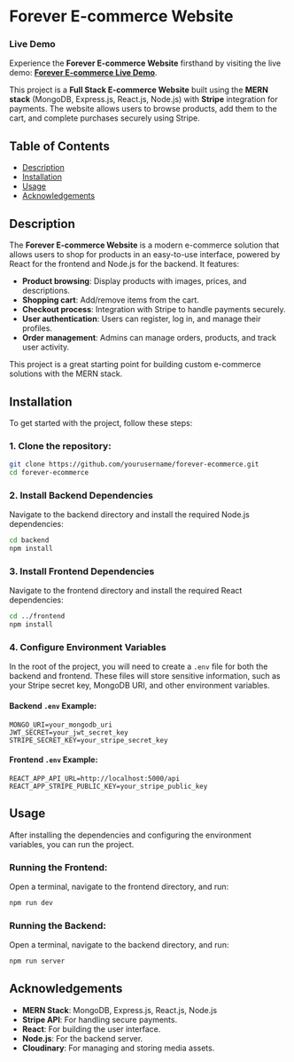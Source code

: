 # Forever E-commerce Website

### Live Demo
Experience the **Forever E-commerce Website** firsthand by visiting the live demo: [**Forever E-commerce Live Demo**](https://forever-frontend-navy-nine.vercel.app/).

This project is a **Full Stack E-commerce Website** built using the **MERN stack** (MongoDB, Express.js, React.js, Node.js) with **Stripe** integration for payments. The website allows users to browse products, add them to the cart, and complete purchases securely using Stripe.

## Table of Contents

- [Description](#description)
- [Installation](#installation)
- [Usage](#usage)
- [Acknowledgements](#acknowledgements)

## Description

The **Forever E-commerce Website** is a modern e-commerce solution that allows users to shop for products in an easy-to-use interface, powered by React for the frontend and Node.js for the backend. It features:

- **Product browsing**: Display products with images, prices, and descriptions.
- **Shopping cart**: Add/remove items from the cart.
- **Checkout process**: Integration with Stripe to handle payments securely.
- **User authentication**: Users can register, log in, and manage their profiles.
- **Order management**: Admins can manage orders, products, and track user activity.

This project is a great starting point for building custom e-commerce solutions with the MERN stack.

## Installation

To get started with the project, follow these steps:

### 1. Clone the repository:

```bash
git clone https://github.com/yourusername/forever-ecommerce.git
cd forever-ecommerce
```

### 2. Install Backend Dependencies

Navigate to the backend directory and install the required Node.js dependencies:

```bash
cd backend
npm install
```

### 3. Install Frontend Dependencies

Navigate to the frontend directory and install the required React dependencies:

```bash
cd ../frontend
npm install
```

### 4. Configure Environment Variables

In the root of the project, you will need to create a `.env` file for both the backend and frontend. These files will store sensitive information, such as your Stripe secret key, MongoDB URI, and other environment variables.

#### Backend `.env` Example:

```env
MONGO_URI=your_mongodb_uri
JWT_SECRET=your_jwt_secret_key
STRIPE_SECRET_KEY=your_stripe_secret_key
```

#### Frontend `.env` Example:

```env
REACT_APP_API_URL=http://localhost:5000/api
REACT_APP_STRIPE_PUBLIC_KEY=your_stripe_public_key
```

## Usage

After installing the dependencies and configuring the environment variables, you can run the project.

### Running the Frontend:

Open a terminal, navigate to the frontend directory, and run:

```bash
npm run dev
```

### Running the Backend:

Open a terminal, navigate to the backend directory, and run:

```bash
npm run server
```

## Acknowledgements

- **MERN Stack**: MongoDB, Express.js, React.js, Node.js
- **Stripe API**: For handling secure payments.
- **React**: For building the user interface.
- **Node.js**: For the backend server.
- **Cloudinary**: For managing and storing media assets.
